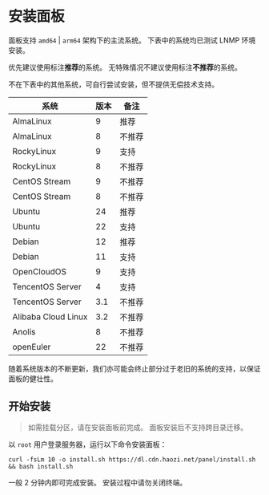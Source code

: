 # 安装面板

面板支持 `amd64` | `arm64` 架构下的主流系统。 下表中的系统均已测试 LNMP 环境安装。

优先建议使用标注**推荐**的系统。 无特殊情况不建议使用标注**不推荐**的系统。

不在下表中的其他系统，可自行尝试安装，但不提供无偿技术支持。

| 系统                  | 版本                  | 备注  |
| ------------------- | ------------------- | --- |
| AlmaLinux           | 9                   | 推荐  |
| AlmaLinux           | 8                   | 不推荐 |
| RockyLinux          | 9                   | 支持  |
| RockyLinux          | 8                   | 不推荐 |
| CentOS Stream       | 9                   | 不推荐 |
| CentOS Stream       | 8                   | 不推荐 |
| Ubuntu              | 24                  | 推荐  |
| Ubuntu              | 22                  | 支持  |
| Debian              | 12                  | 推荐  |
| Debian              | 11                  | 支持  |
| OpenCloudOS         | 9                   | 支持  |
| TencentOS Server    | 4                   | 支持  |
| TencentOS Server    | 3.1 | 不推荐 |
| Alibaba Cloud Linux | 3.2 | 不推荐 |
| Anolis              | 8                   | 不推荐 |
| openEuler           | 22                  | 不推荐 |

随着系统版本的不断更新，我们亦可能会终止部分过于老旧的系统的支持，以保证面板的健壮性。

## 开始安装

> 如需挂载分区，请在安装面板前完成。 面板安装后不支持跨目录迁移。

以 `root` 用户登录服务器，运行以下命令安装面板：

```shell
curl -fsLm 10 -o install.sh https://dl.cdn.haozi.net/panel/install.sh && bash install.sh
```

一般 2 分钟内即可完成安装。 安装过程中请勿关闭终端。
